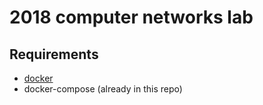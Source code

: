 # 2018 computer networks lab

## Requirements
- [docker](https://docs.docker.com/install/linux/docker-ce/ubuntu/)
- docker-compose (already in this repo)


